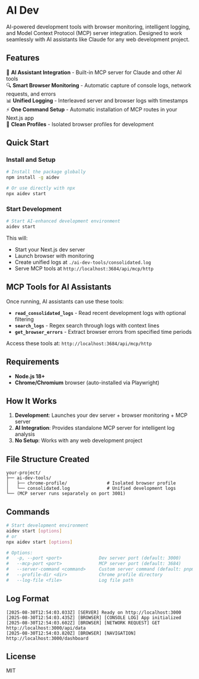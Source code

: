 # AI Dev

AI-powered development tools with browser monitoring, intelligent logging, and Model Context Protocol (MCP) server integration. Designed to work seamlessly with AI assistants like Claude for any web development project.

## Features

🤖 **AI Assistant Integration** - Built-in MCP server for Claude and other AI tools  
🔍 **Smart Browser Monitoring** - Automatic capture of console logs, network requests, and errors  
📊 **Unified Logging** - Interleaved server and browser logs with timestamps  
⚡ **One Command Setup** - Automatic installation of MCP routes in your Next.js app  
🧹 **Clean Profiles** - Isolated browser profiles for development  

## Quick Start

### Install and Setup

```bash
# Install the package globally
npm install -g aidev

# Or use directly with npx
npx aidev start
```

### Start Development

```bash
# Start AI-enhanced development environment
aidev start
```

This will:
- Start your Next.js dev server
- Launch browser with monitoring
- Create unified logs at `./ai-dev-tools/consolidated.log`  
- Serve MCP tools at `http://localhost:3684/api/mcp/http`

## MCP Tools for AI Assistants

Once running, AI assistants can use these tools:

- **`read_consolidated_logs`** - Read recent development logs with optional filtering
- **`search_logs`** - Regex search through logs with context lines
- **`get_browser_errors`** - Extract browser errors from specified time periods

Access these tools at: `http://localhost:3684/api/mcp/http`

## Requirements

- **Node.js 18+**
- **Chrome/Chromium** browser (auto-installed via Playwright)

## How It Works

1. **Development**: Launches your dev server + browser monitoring + MCP server
2. **AI Integration**: Provides standalone MCP server for intelligent log analysis
3. **No Setup**: Works with any web development project

## File Structure Created

```
your-project/
├── ai-dev-tools/
│   ├── chrome-profile/               # Isolated browser profile
│   └── consolidated.log              # Unified development logs
└── (MCP server runs separately on port 3001)
```

## Commands

```bash
# Start development environment  
aidev start [options]
# or
npx aidev start [options]

# Options:
#   -p, --port <port>              Dev server port (default: 3000)
#   --mcp-port <port>              MCP server port (default: 3684)
#   --server-command <command>     Custom server command (default: pnpm dev)
#   --profile-dir <dir>            Chrome profile directory
#   --log-file <file>              Log file path
```

## Log Format

```
[2025-08-30T12:54:03.033Z] [SERVER] Ready on http://localhost:3000
[2025-08-30T12:54:03.435Z] [BROWSER] [CONSOLE LOG] App initialized  
[2025-08-30T12:54:03.602Z] [BROWSER] [NETWORK REQUEST] GET http://localhost:3000/api/data
[2025-08-30T12:54:03.820Z] [BROWSER] [NAVIGATION] http://localhost:3000/dashboard
```

## License

MIT